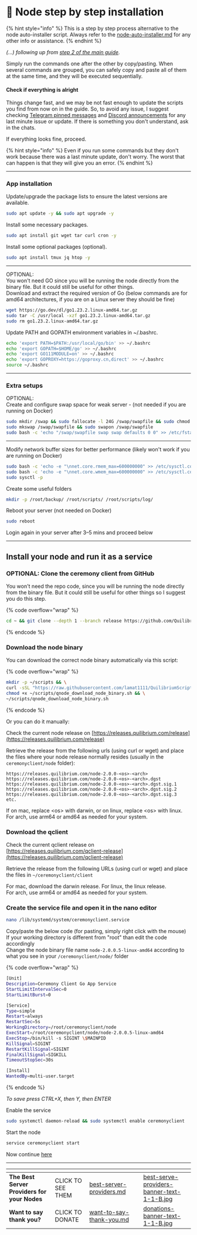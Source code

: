 # 🔢 Node step by step installation

{% hint style="info" %}
This is a step by step process alternative to the node auto-installer script. Always refer to the  [node-auto-installer.md](../node-auto-installer.md "mention") for any other info or assistance.
{% endhint %}

_(...) following up from_ [_step 2 of the main guide_](https://docs.quilibrium.one/quilibrium-node-setup-guide/node-auto-installer#id-2-install-ubuntu)_._

Simply run the commands one after the other by copy/pasting. When several commands are grouped, you can safely copy and paste all of them at the same time, and they will be executed sequentially.

#### Check if everything is alright

Things change fast, and we may be not fast enough to update the scripts you find from now on in the guide. So, to avoid any issue, I suggest checking [Telegram pinned messages](https://t.me/quilibrium) and [Discord announcements](https://discord.gg/quilibrium) for any last minute issue or update. If there is something you don't understand, ask in the chats.

If everything looks fine, proceed.

{% hint style="info" %}
Even if you run some commands but they don't work because there was a last minute update, don't worry. The worst that can happen is that they will give you an error.&#x20;
{% endhint %}

***

### App installation

Update/upgrade the package lists to ensure the latest versions are available.

```bash
sudo apt update -y && sudo apt upgrade -y
```

Install some necessary packages.

```bash
sudo apt install git wget tar curl cron -y
```

Install some optional packages (optional).

```bash
sudo apt install tmux jq htop -y
```

***

OPTIONAL:\
You won't need GO since you will be running the node directly from the binary file. But it could still be useful for other things.\
Download and extract the required version of Go (below commands are for amd64 architectures, if you are on a Linux server they should be fine)

```bash
wget https://go.dev/dl/go1.23.2.linux-amd64.tar.gz
sudo tar -C /usr/local -xzf go1.23.2.linux-amd64.tar.gz
sudo rm go1.23.2.linux-amd64.tar.gz
```

Update PATH and GOPATH environment variables in \~/.bashrc.

```bash
echo 'export PATH=$PATH:/usr/local/go/bin' >> ~/.bashrc
echo 'export GOPATH=$HOME/go' >> ~/.bashrc
echo 'export GO111MODULE=on' >> ~/.bashrc
echo 'export GOPROXY=https://goproxy.cn,direct' >> ~/.bashrc
source ~/.bashrc
```

***

### Extra setups

OPTIONAL:\
Create and configure swap space for weak server - (not needed if you are running on Docker)

```bash
sudo mkdir /swap && sudo fallocate -l 24G /swap/swapfile && sudo chmod 600 /swap/swapfile
sudo mkswap /swap/swapfile && sudo swapon /swap/swapfile
sudo bash -c 'echo "/swap/swapfile swap swap defaults 0 0" >> /etc/fstab'
```

***

Modify network buffer sizes for better performance (likely won't work if you are running on Docker)

```bash
sudo bash -c 'echo -e "\nnet.core.rmem_max=600000000" >> /etc/sysctl.conf'
sudo bash -c 'echo -e "\nnet.core.wmem_max=600000000" >> /etc/sysctl.conf'
sudo sysctl -p
```

Create some useful folders

```bash
mkdir -p /root/backup/ /root/scripts/ /root/scripts/log/
```

Reboot your server (not needed on Docker)

```bash
sudo reboot
```

Login again in your server after 3–5 mins and proceed below

***

## Install your node and run it as a service

### OPTIONAL: Clone the ceremony client from GitHub

You won't need the repo code, since you will be running the node directly from the binary file. But it could still be useful for other things so I suggest you do this step.

{% code overflow="wrap" %}
```bash
cd ~ && git clone --depth 1 --branch release https://github.com/QuilibriumNetwork/ceremonyclient.git
```
{% endcode %}

### Download the node binary

You can download the correct node binary automatically via this script:

{% code overflow="wrap" %}
```bash
mkdir -p ~/scripts && \
curl -sSL "https://raw.githubusercontent.com/lamat1111/QuilibriumScripts/main/tools/qnode_download_node_binary.sh" -o ~/scripts/qnode_download_node_binary.sh && \
chmod +x ~/scripts/qnode_download_node_binary.sh && \
~/scripts/qnode_download_node_binary.sh
```
{% endcode %}

Or you can do it manually:

Check the current node release on [https://releases.quilibrium.com/release](https://releases.quilibrium.com/release)

Retrieve the release from the following urls (using curl or wget) and place the files where your node release normally resides (usually in the `ceremonyclient/node` folder):

```
https://releases.quilibrium.com/node-2.0.0-<os>-<arch> 
https://releases.quilibrium.com/node-2.0.0-<os>-<arch>.dgst
https://releases.quilibrium.com/node-2.0.0-<os>-<arch>.dgst.sig.1
https://releases.quilibrium.com/node-2.0.0-<os>-<arch>.dgst.sig.2
https://releases.quilibrium.com/node-2.0.0-<os>-<arch>.dgst.sig.3
etc.
```

If on mac, replace \<os> with darwin, or on linux, replace \<os> with linux. \
For arch, use arm64 or amd64 as needed for your system.

### **Download the qclient**

Check the current qclient release on [https://releases.quilibrium.com/qclient-release](https://releases.quilibrium.com/qclient-release)

Retrieve the release from the following URLs (using curl or wget) and place the files in `~/ceremonyclient/client`

For mac, download the darwin release. For linux, the linux release. \
For arch, use arm64 or amd64 as needed for your system.

### Create the service file and open it in the nano editor

```bash
nano /lib/systemd/system/ceremonyclient.service
```

Copy/paste the below code (for pasting, simply right click with the mouse)\
If your working directory is different from "root" than edit the code accordingly\
Change the node binary file name `node-2.0.0.5-linux-amd64` according to what you see in your `/ceremonyclient/node/` folder

{% code overflow="wrap" %}
```bash
[Unit]
Description=Ceremony Client Go App Service
StartLimitIntervalSec=0
StartLimitBurst=0

[Service]
Type=simple
Restart=always
RestartSec=5s
WorkingDirectory=/root/ceremonyclient/node
ExecStart=/root/ceremonyclient/node/node-2.0.0.5-linux-amd64
ExecStop=/bin/kill -s SIGINT \$MAINPID
KillSignal=SIGINT
RestartKillSignal=SIGINT
FinalKillSignal=SIGKILL
TimeoutStopSec=30s

[Install]
WantedBy=multi-user.target

```
{% endcode %}

_To save press CTRL+X, then Y, then ENTER_

Enable the service

```bash
sudo systemctl daemon-reload && sudo systemctl enable ceremonyclient
```

Start the node

```bash
service ceremonyclient start
```

Now continue [here](https://docs.quilibrium.one/quilibrium-node-setup-guide/node-auto-installer#id-5-let-the-node-run)

***

<table data-card-size="large" data-column-title-hidden data-view="cards" data-full-width="false"><thead><tr><th></th><th></th><th data-hidden data-card-target data-type="content-ref"></th><th data-hidden></th><th data-hidden data-card-cover data-type="files"></th></tr></thead><tbody><tr><td><strong>The Best Server Providers for your Nodes</strong></td><td>CLICK TO SEE THEM</td><td><a href="../best-server-providers.md">best-server-providers.md</a></td><td></td><td><a href="../.gitbook/assets/best-serve-providers-banner-text-1-1-B.jpg">best-serve-providers-banner-text-1-1-B.jpg</a></td></tr><tr><td><strong>Want to say thank you?</strong></td><td>CLICK TO DONATE</td><td><a href="../want-to-say-thank-you.md">want-to-say-thank-you.md</a></td><td></td><td><a href="../.gitbook/assets/donations-banner-text-1-1-B.jpg">donations-banner-text-1-1-B.jpg</a></td></tr></tbody></table>
